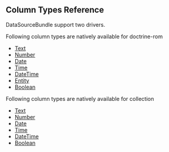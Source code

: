 ## Column Types Reference

DataSourceBundle support two drivers.

Following column types are natively available for doctrine-rom

* [Text](columns/doctrine-orm/text.md)
* [Number](columns/doctrine-orm/number.md)
* [Date](columns/doctrine-orm/date.md)
* [Time](columns/doctrine-orm/text.md)
* [DateTime](columns/doctrine-orm/datetime.md)
* [Entity](columns/doctrine-orm/entity.md)
* [Boolean](columns/doctrine-orm/boolean.md)


Following column types are natively available for collection

* [Text](columns/collection/text.md)
* [Number](columns/collection/number.md)
* [Date](columns/collection/date.md)
* [Time](columns/collection/text.md)
* [DateTime](columns/collection/datetime.md)
* [Boolean](columns/collection/boolean.md)

